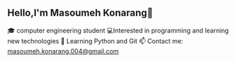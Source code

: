 ## Hello,I'm Masoumeh Konarang👋

  🎓 computer engineering student
  💻Interested in programming and learning new technologies
  🌱 Learning Python and Git
  📫 Contact me: masoumeh.konarang.004@gmail.com

